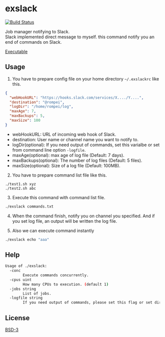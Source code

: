 # exslack

[![Build Status](https://drone.io/github.com/Rompei/exslack/status.png)](https://drone.io/github.com/Rompei/exslack/latest)

Job manager notifying to Slack.   
Slack implemented direct message to myself. this command notify you an end of commands on Slack.

[Executable](https://drone.io/github.com/Rompei/exslack/files)

## Usage

1. You have to prepare config file on your home directory `~/.exslackrc` like this.

```json
{
  "webHookURL": "https://hooks.slack.com/services/X..../Y....",
  "destination": "@rompei",
  "logDir": "/home/rompei/log",
  "maxAge": 7,
  "maxBackups": 5,
  "maxSize": 100
}
```

- webHookURL: URL of incoming web hook of Slack.
- destination: User name or channel name you want to notify to.
- logDir(optional): If you need output of commands, set this varialbe or set from command line option `-logfile`.
- maxAge(optional): max age of log file (Default: 7 days).
- maxBackups(optional): The number of log files (Default: 5 files).
- maxSize(optional): Size of a log file (Default: 100MB).

2. You have to prepare command list file like this.

```
./test1.sh xyz
./test2.sh abc
```

3. Execute this command with command list file.

```bash
./exslack commands.txt
```

4. When the command finish, notify you on channel you specified. And if you set log file, an output will be written the log file.


5. Also we can execute command instantly

```bash
./exslack echo "aaa"
```

## Help

```bash
Usage of ./exslack:
  -conc
    	Execute commands concurrently.
  -cpus uint
    	How many CPUs to execution. (default 1)
  -jobs string
    	List of jobs.
  -logfile string
    	If you need output of commands, please set this flag or set directory from config file.
```

## License

[BSD-3](https://opensource.org/licenses/BSD-3-Clause)
